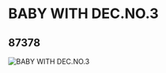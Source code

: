 # BABY WITH DEC.NO.3
## 87378
![BABY WITH DEC.NO.3](https://lc-www-live-s.legocdn.com/media/bricks/5/2/4556007.jpg)
